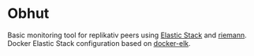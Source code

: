 # Obhut

Basic monitoring tool for replikativ peers using [Elastic Stack](https://www.elastic.co/products) and [riemann](http://riemann.io/). Docker Elastic Stack configuration based on [docker-elk](https://github.com/deviantony/docker-elk).
